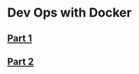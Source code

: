 # Dev Ops with Docker

## [Part 1](https://github.com/Desipeli/devopswithdocker2023/blob/main/part1/README.md)

## [Part 2](https://github.com/Desipeli/devopswithdocker2023/blob/main/Part2/README.md)
